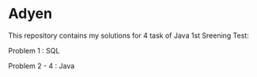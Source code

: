 # Adyen

This repository contains my solutions for 4 task of Java 1st Sreening Test:

Problem 1 : SQL

Problem 2 - 4 : Java